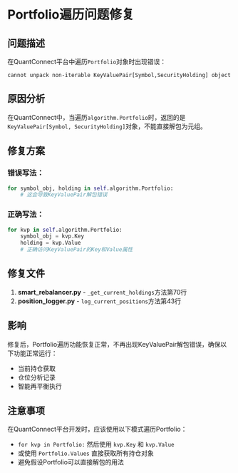 # Portfolio遍历问题修复

## 问题描述
在QuantConnect平台中遍历`Portfolio`对象时出现错误：
```
cannot unpack non-iterable KeyValuePair[Symbol,SecurityHolding] object
```

## 原因分析
在QuantConnect中，当遍历`algorithm.Portfolio`时，返回的是`KeyValuePair[Symbol, SecurityHolding]`对象，不能直接解包为元组。

## 修复方案

### 错误写法：
```python
for symbol_obj, holding in self.algorithm.Portfolio:
    # 这会导致KeyValuePair解包错误
```

### 正确写法：
```python
for kvp in self.algorithm.Portfolio:
    symbol_obj = kvp.Key
    holding = kvp.Value
    # 正确访问KeyValuePair的Key和Value属性
```

## 修复文件
1. **smart_rebalancer.py** - `_get_current_holdings`方法第70行
2. **position_logger.py** - `log_current_positions`方法第43行

## 影响
修复后，Portfolio遍历功能恢复正常，不再出现KeyValuePair解包错误，确保以下功能正常运行：
- 当前持仓获取
- 仓位分析记录
- 智能再平衡执行

## 注意事项
在QuantConnect平台开发时，应该使用以下模式遍历Portfolio：
- `for kvp in Portfolio:` 然后使用 `kvp.Key` 和 `kvp.Value`
- 或使用 `Portfolio.Values` 直接获取所有持仓对象
- 避免假设Portfolio可以直接解包的用法 